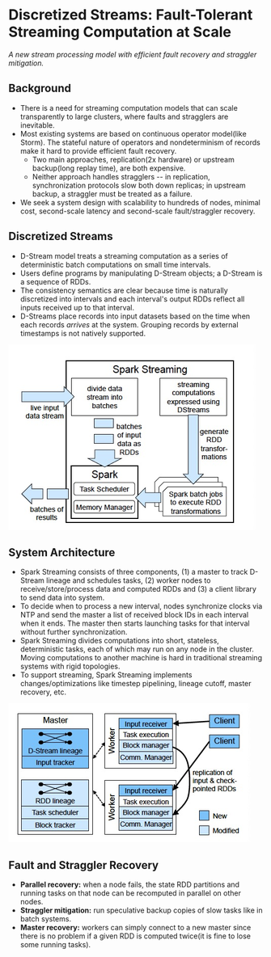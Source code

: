 # Discretized Streams: Fault-Tolerant Streaming Computation at Scale

*A new stream processing model with efficient fault recovery and straggler mitigation.*

## Background

- There is a need for streaming computation models that can scale transparently to large clusters, where faults and stragglers are inevitable.
- Most existing systems are based on continuous operator model(like Storm). The stateful nature of operators and nondeterminism of records make it hard to provide efficient fault recovery.
  - Two main approaches, replication(2x hardware) or upstream backup(long replay time), are both expensive.
  - Neither approach handles stragglers -- in replication, synchronization protocols slow both down replicas; in upstream backup, a straggler must be treated as a failure. 
- We seek a system design with scalability to hundreds of nodes, minimal cost, second-scale latency and second-scale fault/straggler recovery.

## Discretized Streams

- D-Stream model treats a streaming computation as a series of deterministic batch computations on small time intervals.
- Users define programs by manipulating D-Stream objects; a D-Stream is a sequence of RDDs.
- The consistency semantics are clear because time is naturally discretized into intervals and each interval's output RDDs reflect all inputs received up to that interval.
- D-Streams place records into input datasets based on the time when each records *arrives* at the system. Grouping records by external timestamps is not natively supported.

![overview](images/overview.jpg)

## System Architecture

- Spark Streaming consists of three components, (1) a master to track D-Stream lineage and schedules tasks, (2) worker nodes to receive/store/process data and computed RDDs and (3) a client library to send data into system.
- To decide when to process a new interval, nodes synchronize clocks via NTP and send the master a list of received block IDs in each interval when it ends. The master then starts launching tasks for that interval without further synchronization.
- Spark Streaming divides computations into short, stateless, deterministic tasks, each of which may run on any node in the cluster. Moving computations to another machine is hard in traditional streaming systems with rigid topologies.
- To support streaming, Spark Streaming implements changes/optimizations like timestep pipelining, lineage cutoff, master recovery, etc.

![components](images/components.jpg)

## Fault and Straggler Recovery

- **Parallel recovery:** when a node fails, the state RDD partitions and running tasks on that node can be recomputed in parallel on other nodes.
- **Straggler mitigation:** run speculative backup copies of slow tasks like in batch systems.
- **Master recovery:** workers can simply connect to a new master since there is no problem if a given RDD is computed twice(it is fine to lose some running tasks).